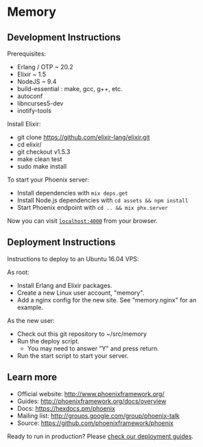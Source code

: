 # Memory

## Development Instructions

Prerequisites:

 * Erlang / OTP ~ 20.2
 * Elixir ~ 1.5
 * NodeJS ~ 9.4
 * build-essential : make, gcc, g++, etc.
 * autoconf
 * libncurses5-dev
 * inotify-tools
 
Install Elixir:
 * git clone https://github.com/elixir-lang/elixir.git
 * cd elixir/
 * git checkout v1.5.3
 * make clean test
 * sudo make install

To start your Phoenix server:

 * Install dependencies with `mix deps.get`
 * Install Node.js dependencies with `cd assets && npm install`
 * Start Phoenix endpoint with `cd .. && mix phx.server`

Now you can visit [`localhost:4000`](http://localhost:4000) from your browser.

## Deployment Instructions

Instructions to deploy to an Ubuntu 16.04 VPS:

As root:

 * Install Erlang and Elixir packages.
 * Create a new Linux user account, "memory".
 * Add a nginx config for the new site. See "memory.nginx" for an example.

As the new user:

 * Check out this git repository to ~/src/memory
 * Run the deploy script.
   * You may need to answer "Y" and press return.
 * Run the start script to start your server.

## Learn more

  * Official website: http://www.phoenixframework.org/
  * Guides: http://phoenixframework.org/docs/overview
  * Docs: https://hexdocs.pm/phoenix
  * Mailing list: http://groups.google.com/group/phoenix-talk
  * Source: https://github.com/phoenixframework/phoenix

Ready to run in production? Please
[check our deployment guides](http://www.phoenixframework.org/docs/deployment).

